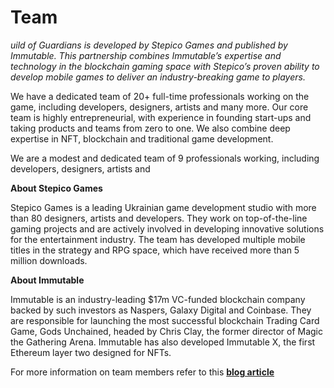# Team

_uild of Guardians is developed by Stepico Games and published by Immutable. This partnership combines Immutable’s expertise and technology in the blockchain gaming space with Stepico’s proven ability to develop mobile games to deliver an industry-breaking game to players._&#x20;

We have a dedicated team of 20+ full-time professionals working on the game, including developers, designers, artists and many more. Our core team is highly entrepreneurial, with experience in founding start-ups and taking products and teams from zero to one. We also combine deep expertise in NFT, blockchain and traditional game development.&#x20;

We are a modest and dedicated team of 9 professionals working, including developers, designers, artists and

**About Stepico Games**&#x20;

Stepico Games is a leading Ukrainian game development studio with more than 80 designers, artists and developers. They work on top-of-the-line gaming projects and are actively involved in developing innovative solutions for the entertainment industry. The team has developed multiple mobile titles in the strategy and RPG space, which have received more than 5 million downloads.&#x20;

**About Immutable**&#x20;

Immutable is an industry-leading $17m VC-funded blockchain company backed by such investors as Naspers, Galaxy Digital and Coinbase. They are responsible for launching the most successful blockchain Trading Card Game, Gods Unchained,  headed by Chris Clay, the former director of Magic the Gathering Arena. Immutable has also developed Immutable X, the first Ethereum layer two designed for NFTs.

For more information on team members refer to this [**blog article**](https://guildofguardians.medium.com/meet-the-team-building-guild-of-guardians-38bf71c8c6d7)
